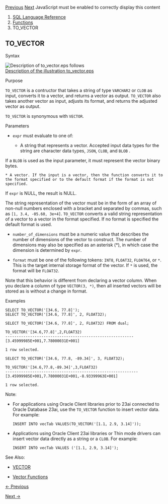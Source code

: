 [Previous](TO_UTC_TIMESTAMP_TZ.md) [Next](TO_YMINTERVAL.md) JavaScript
must be enabled to correctly display this content

  1. [SQL Language Reference ](index.md)
  2. [Functions](Functions.md)
  3. TO_VECTOR

## TO_VECTOR

Syntax

  

![Description of to_vector.eps
follows](https://docs.oracle.com/en/database/oracle/oracle-database/23/sqlrf/img/to_vector.gif)  
[Description of the illustration to_vector.eps](img_text/to_vector.md)

  

Purpose

`TO_VECTOR` is a contructor that takes a string of type `VARCHAR2` or `CLOB`
as input, converts it to a vector, and returns a vector as output. `TO_VECTOR`
also takes another vector as input, adjusts its format, and returns the
adjusted vector as output.

`TO_VECTOR` is synonymous with `VECTOR`.

Parameters

  * `expr` must evaluate to one of: 

    * A string that represents a vector. Accepted input data types for the string are character data types, `JSON`, `CLOB`, and `BLOB` . 

If a `BLOB` is used as the input parameter, it must represent the vector
binary bytes.

    * A vector. If the input is a vector, then the function converts it to the format specified or to the default format if the format is not specified.

If `expr` is NULL, the result is NULL.

The string representation of the vector must be in the form of an array of
non-null numbers enclosed with a bracket and separated by commas, such as `[1,
3.4, -05.60, 3e+4]`. `TO_VECTOR` converts a valid string representation of a
vector to a vector in the format specified. If no format is specified the
default format is used.

  * `number_of_dimensions` must be a numeric value that describes the number of dimensions of the vector to construct. The number of dimensions may also be specified as an asterisk (*), in which case the dimension is determined by `expr`. 

  * `format` must be one of the following tokens: `INT8`, `FLOAT32`, `FLOAT64`, or `*`. This is the target internal storage format of the vector. If `*` is used, the format will be `FLOAT32`. 

Note that this behavior is different from declaring a vector column. When you
declare a column of type `VECTOR(3, *)`, then all inserted vectors will be
stored as is without a change in format.

Examples

    
    
    SELECT TO_VECTOR('[34.6, 77.8]');
    SELECT TO_VECTOR('[34.6, 77.8]', 2, FLOAT32);
    
    SELECT TO_VECTOR('[34.6, 77.8]', 2, FLOAT32) FROM dual;
    
    TO_VECTOR('[34.6,77.8]',2,FLOAT32)
    ---------------------------------------------------------
    [3.45999985E+001,7.78000031E+001]
    
    1 row selected.
    
    SELECT TO_VECTOR('[34.6, 77.8, -89.34]', 3, FLOAT32);
    
    TO_VECTOR('[34.6,77.8,-89.34]',3,FLOAT32)
    -----------------------------------------------------------
    [3.45999985E+001,7.78000031E+001,-8.93399963E+001]
    
    1 row selected.

Note:

  * For applications using Oracle Client libraries prior to 23ai connected to Oracle Database 23ai, use the `TO_VECTOR` function to insert vector data. For example: 
    
        INSERT INTO vecTab VALUES(TO_VECTOR('[1.1, 2.9, 3.14]'));

  * Applications using Oracle Client 23ai libraries or Thin mode drivers can insert vector data directly as a string or a `CLOB`. For example: 
    
        INSERT INTO vecTab VALUES ('[1.1, 2.9, 3.14]');
    

See Also:

  * [VECTOR](vector.md#GUID-8A63005B-5512-4D20-954C-7A9DA877FE4B)

  * [Vector Functions](Single-Row-Functions.md#GUID-C0C477F1-8210-4CA9-A5FA-0A340C409892)


[← Previous](TO_UTC_TIMESTAMP_TZ.md)

[Next →](TO_YMINTERVAL.md)

